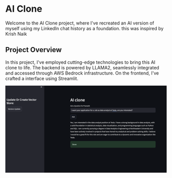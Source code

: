 # AI Clone

Welcome to the AI Clone project, where I've recreated an AI version of myself using my LinkedIn chat history as a foundation. this was inspired by Krish Naik

## Project Overview

In this project, I've employed cutting-edge technologies to bring this AI clone to life. The backend is powered by LLAMA2, seamlessly integrated and accessed through AWS Bedrock infrastructure. On the frontend, I've crafted a interface using Streamlit.

![Example Image](EXAMPLE.png)
